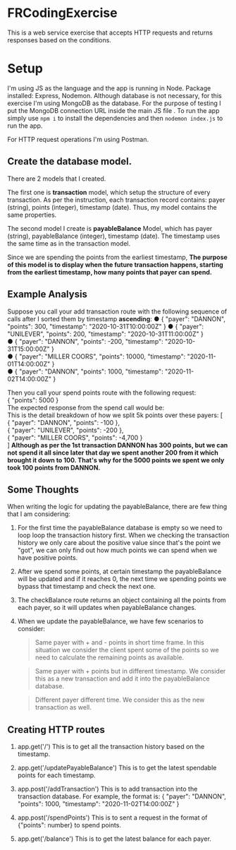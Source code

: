 # FRCodingExercise


This is a web service exercise that accepts HTTP requests and returns responses based on the conditions.

# Setup
I'm using JS as the language and the app is running in Node.
Package installed: Express, Nodemon.
Although database is not necessary, for this exercise I'm using MongoDB as the database. 
For the purpose of testing I put the MongoDB connection URL inside the main JS file .
To run the app simply use `npm i` to install the dependencies and then `nodemon index.js` to run the app.

For HTTP request operations I'm using Postman.



## Create the database model.
There are 2 models that I created.  

The first one is **transaction** model, which setup the structure of every transaction. As per the instruction, each transaction record contains: ​payer​ (string), ​points​ (integer), ​timestamp​ (date). Thus, my model contains the same properties.

The  second model I create is **payableBalance** Model, which has ​payer​ (string), ​payableBalance​ (integer), ​timestamp​ (date). The timestamp uses the same time as in the transaction model. 

Since we are spending the points from the earliest timestamp, **The purpose of this model is to display when the future transaction happens, starting from the earliest timestamp, how many points that payer can spend.**


## Example Analysis
Suppose you call your add transaction route with the following sequence of calls
after I sorted them by timestamp **ascending**:
 ●  { "payer": "DANNON", "points": 300, "timestamp": "2020-10-31T10:00:00Z" }
 ●  { "payer": "UNILEVER", "points": 200, "timestamp": "2020-10-31T11:00:00Z" }  
●  { "payer": "DANNON", "points": -200, "timestamp": "2020-10-31T15:00:00Z" }  
●  { "payer": "MILLER COORS", "points": 10000, "timestamp": "2020-11-01T14:00:00Z" }  
●  { "payer": "DANNON", "points": 1000, "timestamp": "2020-11-02T14:00:00Z" }  

Then you call your spend points route with the following request:  
{ "points": 5000 }  
The expected response from the spend call would be:  
 This is the detail breakdown of how we split 5k points over these payers:
[  
{ "payer": "DANNON", "points": -100 },  
{ "payer": "UNILEVER", "points": -200 },  
{ "payer": "MILLER COORS", "points": -4,700 }  
]
**Although as per the 1st transaction DANNON has 300 points, but we can not spend it all since later that day we spent another 200 from it which brought it down to 100. That's why for the 5000 points we spent we only took 100 points from DANNON.**


## Some Thoughts

When writing the logic for updating the payableBalance, there are few thing that I am considering:
1. For the first time the payableBalance database is empty so we need to loop loop the transaction history first. When we checking the transaction history we only care about the positive value since that's the point we "got", we can only find out how much points we can spend when we have positive points.

2. After we spend some points, at certain timestamp the payableBalance will be updated and if it reaches 0, the next time we spending points we bypass that timestamp and check the next one.
3. The checkBalance route returns an object containing all the points from each payer, so it will updates when payableBalance changes.
4. When we update the payableBalance, we have few scenarios to consider: 
	>Same payer with + and - points in short time frame. In this situation we consider the client spent some of the points so we need to calculate the remaining points as available.
	
	>Same payer with + points but in different timestamp. We consider this as a new transaction and add it into the payableBalance database.

	>Different payer different time. We consider this as the new transaction as well.





## Creating HTTP routes

1. app.get('/')
	This is to get all the transaction history based on the timestamp.

2. app.get('/updatePayableBalance')
    This is to get the latest spendable points for each timestamp.
3. app.post('/addTransaction')
    This is to add transaction into the transaction database. For example, the format is:
    { "payer": "DANNON", "points": 1000, "timestamp": "2020-11-02T14:00:00Z" }
4. app.post('/spendPoints')
	This is to sent a request in the format of {"points": number} to spend points.
5. app.get('/balance')
	This is to get the latest balance for each payer.

















